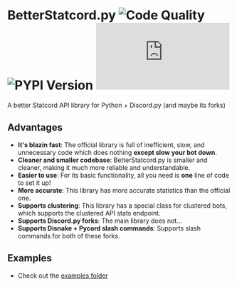 # BetterStatcord.py ![Code Quality](https://www.codefactor.io/repository/github/iapetus-11/betterstatcord.py/badge) ![PYPI Version](https://img.shields.io/pypi/v/betterstatcord.py.svg?color=0FAE6E) ![PYPI Weekly Downloads](https://img.shields.io/pypi/dw/betterstatcord.py?color=0FAE6E)
A better Statcord API library for Python + Discord.py (and maybe its forks)

## Advantages
- **It's blazin fast**: The official library is full of inefficient, slow, and unnecessary code which does nothing **except slow your bot down**.
- **Cleaner and smaller codebase**: BetterStatcord.py is smaller and cleaner, making it much more reliable and understandable.
- **Easier to use**: For its basic functionality, all you need is **one** line of code to set it up!
- **More accurate**: This library has more accurate statistics than the official one.
- **Supports clustering**: This library has a special class for clustered bots, which supports the clustered API stats endpoint.
- **Supports Discord.py forks**: The main library does not...
- **Supports Disnake + Pycord slash commands**: Supports slash commands for both of these forks.


## Examples
- Check out the [examples folder](https://github.com/Iapetus-11/betterstatcord.py/tree/main/examples)
